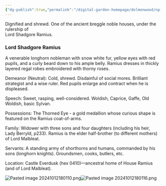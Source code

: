 ```yaml
---
{"dg-publish":true,"permalink":"/digital-garden-homepage/dolmenwood/np-cs/house-ramius/"}
---
```


Dignified  and shrewd. One of the ancient breggle noble houses, under the rulership of  
Lord Shadgore Ramius.

### Lord Shadgore Ramius

A venerable longhorn nobleman with snow white fur, yellow eyes with red pupils, and a curly beard down to his ample belly. Ramius dresses in thickly layered regal robes embroidered with thorny roses.  

Demeanor (Neutral): Cold, shrewd. Disdainful of social mores. Brilliant strategist and a wise ruler. Red pupils enlarge and contract when he is displeased.  

Speech: Sweet, rasping, well-considered. Woldish, Caprice, Gaffe, Old Woldish, basic Sylvan.  

Possessions: The Thorned Eye - a gold medallion whose curious shape is featured on the Ramius coat-of-arms. 

Family: Widower with three sons and four daughters  (including his heir, Lady Berryld, p233). Ramius is the  elder half-brother (to different mothers) of Lord Malbleat.

Servants: A standing army of shorthorns and humans, commanded by his sons (longhorn knights). Groundsmen, cooks, butlers, etc.  

Location: Castle Everdusk (hex 0410)—ancestral home of  House Ramius (and of Lord Malbleat).  


![Pasted image 20241012180110.png](/img/user/Digital%20Garden%20Homepage/Dolmenwood/Images-PDFs/Pasted%20image%2020241012180110.png)![Pasted image 20241012180116.png](/img/user/Digital%20Garden%20Homepage/Dolmenwood/Images-PDFs/Pasted%20image%2020241012180116.png)